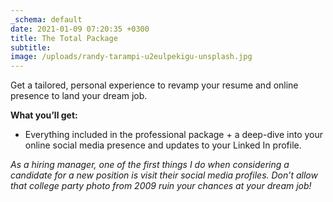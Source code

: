 ```yaml
---
_schema: default
date: 2021-01-09 07:20:35 +0300
title: The Total Package
subtitle:
image: /uploads/randy-tarampi-u2eulpekigu-unsplash.jpg
---
```

Get a tailored, personal experience to revamp your resume and online presence to land your dream job.

**What you’ll get:**

* Everything included in the professional package + a deep-dive into your online social media presence and updates to your Linked In profile.

*As a hiring manager, one of the first things I do when considering a candidate for a new position is visit their social media profiles. Don’t allow that college party photo from 2009 ruin your chances at your dream job!*